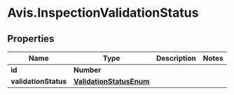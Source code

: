 # Avis.InspectionValidationStatus

## Properties

| Name                 | Type                                                | Description | Notes |
| -------------------- | --------------------------------------------------- | ----------- | ----- |
| **id**               | **Number**                                          |             |
| **validationStatus** | [**ValidationStatusEnum**](ValidationStatusEnum.md) |             |
